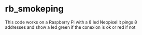 # rb_smokeping
This code works on a Raspberry Pi with a 8 led Neopixel
it pings 8 addresses and show a led green if the conexion is ok or red if not
